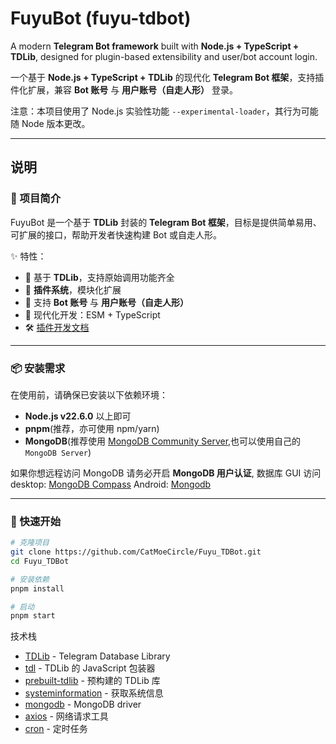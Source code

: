 # FuyuBot (fuyu-tdbot)

A modern **Telegram Bot framework** built with **Node.js + TypeScript + TDLib**, designed for plugin-based extensibility and user/bot account login.

一个基于 **Node.js + TypeScript + TDLib** 的现代化 **Telegram Bot 框架**，支持插件化扩展，兼容 **Bot 账号** 与 **用户账号（自走人形）** 登录。

注意：本项目使用了 Node.js 实验性功能 `--experimental-loader`，其行为可能随 Node 版本更改。

<!-- ---

📖 Read this in other languages:  
- [中文](#中文)  
- [English](#english)   -->

---

## 说明

### 📌 项目简介
FuyuBot 是一个基于 **TDLib** 封装的 **Telegram Bot 框架**，目标是提供简单易用、可扩展的接口，帮助开发者快速构建 Bot 或自走人形。  

✨ 特性：
- 🚀 基于 **TDLib**，支持原始调用功能齐全
- 🧩 **插件系统**，模块化扩展
- 👥 支持 **Bot 账号** 与 **用户账号（自走人形）**
- 🔧 现代化开发：ESM + TypeScript
- 🛠️ [插件开发文档](plugins/README.md)

---

### 📦 安装需求
在使用前，请确保已安装以下依赖环境：
- **Node.js v22.6.0** 以上即可
- **pnpm**(推荐，亦可使用 npm/yarn)
- **MongoDB**(推荐使用 [MongoDB Community Server](https://www.mongodb.com/try/download/community),也可以使用自己的`MongoDB Server`)

如果你想远程访问 MongoDB 请务必开启 **MongoDB 用户认证**,
数据库 GUI 访问 desktop: [MongoDB Compass](https://www.mongodb.com/try/download/compass)
Android: [Mongodb](https://github.com/vedfi/mondroid)

---

### 🚀 快速开始
```bash
# 克隆项目
git clone https://github.com/CatMoeCircle/Fuyu_TDBot.git
cd Fuyu_TDBot

# 安装依赖
pnpm install

# 启动
pnpm start
```

技术栈
 - [TDLib](https://core.telegram.org/tdlib) - Telegram Database Library
 - [tdl](https://github.com/eilvelia/tdl) -  TDLib 的 JavaScript 包装器
 - [prebuilt-tdlib](https://github.com/eilvelia/tdl/blob/main/packages/prebuilt-tdlib/README.md) - 预构建的 TDLib 库
 - [systeminformation](https://www.npmjs.com/package/systeminformation) - 获取系统信息
 - [mongodb](https://github.com/mongodb/node-mongodb-native) - MongoDB driver
 - [axios](https://axios-http.com/) - 网络请求工具
 - [cron](https://github.com/kelektiv/node-cron#readme) - 定时任务

